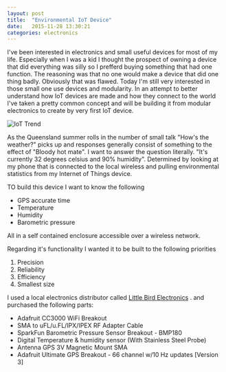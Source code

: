 ```yaml
---
layout: post
title:  "Environmental IoT Device"
date:   2015-11-28 13:30:21
categories: electronics
---
```

I've been interested in electronics and small useful devices for most of my life. Especially when I was a kid I thought the prospect of owning a device that did everything was silly so I prefferd buying something that had one function. The reasoning was that no one would make a device that did one thing badly. Obviously that was flawed. Today I'm still very interested in those small one use devices and modularity. In an attempt to better understand how IoT devices are made and how they connect to the world I've taken a pretty common concept and will be building it from modular electronics to create by very first IoT device.

![IoT Trend]({{cadamei.net}}/media/images/201511_enviot/iot_trend.PNG)

As the Queensland summer rolls in the number of small talk "How's the weather?" picks up and responses generally consist of something to the effect of "Bloody hot mate". I want to answer the question literally. "It's currently 32 degrees celsius and 90% humidity". Determined by looking at my phone that is connected to the local wireless and pulling environmental statistics from my Internet of Things device.

TO build this device I want to know the following
 - GPS accurate time
 - Temperature
 - Humidity
 - Barometric pressure

All in a self contained enclosure accessible over a wireless network.

Regarding it's functionality I wanted it to be built to the following priorities
 1. Precision
 2. Reliability
 3. Efficiency
 4. Smallest size

 I used a local electronics distributor called [Little Bird Electronics]({{http://littlebirdelectronics.com}}) . and purchased the following parts:
  - Adafruit CC3000 WiFi Breakout
  - SMA to uFL/u.FL/IPX/IPEX RF Adapter Cable
  - SparkFun Barometric Pressure Sensor Breakout - BMP180
  - Digital Temperature & humidity sensor (With Stainless Steel Probe)
  - Antenna GPS 3V Magnetic Mount SMA
  - Adafruit Ultimate GPS Breakout - 66 channel w/10 Hz updates [Version 3]
